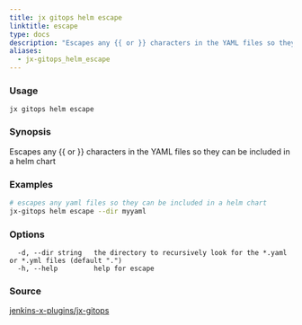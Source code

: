 ```yaml
---
title: jx gitops helm escape
linktitle: escape
type: docs
description: "Escapes any {{ or }} characters in the YAML files so they can be included in a helm chart"
aliases:
  - jx-gitops_helm_escape
---
```


### Usage

```
jx gitops helm escape
```

### Synopsis

Escapes any {{ or }} characters in the YAML files so they can be included in a helm chart

### Examples

  ```bash
  # escapes any yaml files so they can be included in a helm chart
  jx-gitops helm escape --dir myyaml

  ```
### Options

```
  -d, --dir string   the directory to recursively look for the *.yaml or *.yml files (default ".")
  -h, --help         help for escape
```



### Source

[jenkins-x-plugins/jx-gitops](https://github.com/jenkins-x-plugins/jx-gitops)

